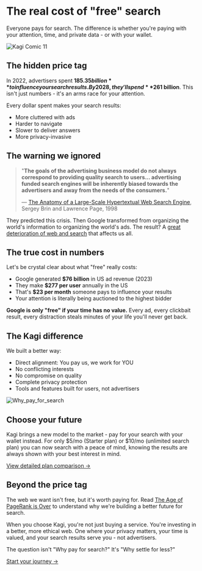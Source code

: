 # The real cost of "free" search

Everyone pays for search. The difference is whether you're paying with your attention, time, and private data - or with your wallet.

![Kagi Comic 11](https://github.com/user-attachments/assets/16fd01f2-389d-4193-a0b3-cfe233c56824)

## The hidden price tag

In 2022, advertisers spent **$185.35 billion** to influence your search results. By 2028, they'll spend **$261 billion**. This isn't just numbers - it's an arms race for your attention.

Every dollar spent makes your search results:
- More cluttered with ads
- Harder to navigate
- Slower to deliver answers
- More privacy-invasive

## The warning we ignored

> "**The goals of the advertising business model do not always correspond to providing quality search to users... advertising funded search engines will be inherently biased towards the advertisers and away from the needs of the consumers.**"
>
> 
> — [The Anatomy of a Large-Scale Hypertextual Web Search Engine](http://infolab.stanford.edu/pub/papers/google.pdf), Sergey Brin and Lawrence Page, 1998

They predicted this crisis. Then Google transformed from organizing the world's information to organizing the world's ads. The result? A [great deterioration of web and search](https://dkb.io/post/DEPR_google-search-is-dying) that affects us all.


## The true cost in numbers

Let's be crystal clear about what "free" really costs:
- Google generated **$76 billion** in US ad revenue (2023)
- They make **$277 per user** annually in the US
- That's **$23 per month** someone pays to influence your results
- Your attention is literally being auctioned to the highest bidder

**Google is only "free" if your time has no value.** Every ad, every clickbait result, every distraction steals minutes of your life you'll never get back.

## The Kagi difference

We built a better way:
- Direct alignment: You pay us, we work for YOU
- No conflicting interests
- No compromise on quality
- Complete privacy protection
- Tools and features built for users, not advertisers

![Why_pay_for_search](media/why_pay_for_search_kagi.png)

## Choose your future

Kagi brings a new model to the market - pay for your search with your wallet instead. For only $5/mo (Starter plan) or $10/mo (unlimited search plan) you can now search with a peace of mind, knowing the results are always shown with your best interest in mind.

[View detailed plan comparison →](../plans/plan-types.md)

## Beyond the price tag

The web we want isn't free, but it's worth paying for. Read [The Age of PageRank is Over](https://blog.kagi.com/age-pagerank-over) to understand why we're building a better future for search.

When you choose Kagi, you're not just buying a service. You're investing in a better, more ethical web. One where your privacy matters, your time is valued, and your search results serve you - not advertisers.

The question isn't "Why pay for search?"
It's "Why settle for less?"

[Start your journey →](https://kagi.com/signup?plan_id=trial)



